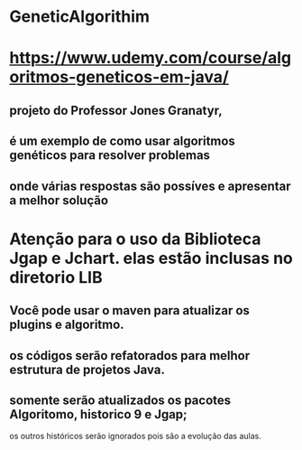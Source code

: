 # GeneticAlgorithim
# https://www.udemy.com/course/algoritmos-geneticos-em-java/

## projeto do Professor Jones Granatyr,
##  é um exemplo de como usar algoritmos genéticos para resolver problemas 
## onde várias respostas são possíves e apresentar a melhor solução

# Atenção para o uso da Biblioteca Jgap e Jchart. elas estão inclusas no diretorio LIB 
## Você pode usar o maven para atualizar os plugins e algoritmo.
## os códigos serão refatorados para melhor estrutura de projetos Java.
## somente serão atualizados os pacotes Algoritomo, historico 9 e Jgap;

os outros históricos serão ignorados pois são a evolução das aulas.
